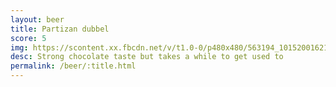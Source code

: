 ```yaml
---
layout: beer
title: Partizan dubbel
score: 5
img: https://scontent.xx.fbcdn.net/v/t1.0-0/p480x480/563194_10152001621188745_696002352_n.jpg?oh=e2fd0dfc9891f7813194806483427438&oe=5874934A
desc: Strong chocolate taste but takes a while to get used to
permalink: /beer/:title.html
---
```

